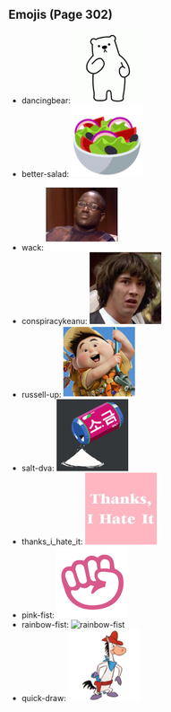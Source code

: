 
## Emojis (Page 302)

* dancingbear: ![dancingbear](output/dancingbear.gif)
* better-salad: ![better-salad](output/better-salad.png)
* wack: ![wack](output/wack.png)
* conspiracykeanu: ![conspiracykeanu](output/conspiracykeanu.jpg)
* russell-up: ![russell-up](output/russell-up.png)
* salt-dva: ![salt-dva](output/salt-dva.jpg)
* thanks_i_hate_it: ![thanks_i_hate_it](output/thanks_i_hate_it.jpg)
* pink-fist: ![pink-fist](output/pink-fist.png)
* rainbow-fist: ![rainbow-fist](output/rainbow-fist)
* quick-draw: ![quick-draw](output/quick-draw.png)
